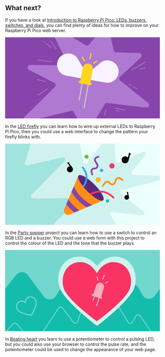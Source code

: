 ## What next?

If you have a look at [Introduction to Raspberry Pi Pico: LEDs, buzzers, switches, and dials](https://projects.raspberrypi.org/en/pathways/pico-intro), you can find plenty of ideas for how to improve on your Raspberry Pi Pico web server.

![banner image from firefly project](images/fire_fly.png)

In the [LED firefly](https://projects.raspberrypi.org/en/projects/led-firefly) you can learn how to wire up external LEDs to Raspberry Pi Pico, then you could use a web interface to change the pattern your firefly blinks with.

![banner image from party popper project](images/party-popper.png)

In the [Party popper](https://projects.raspberrypi.org/en/projects/party-popper) project you can learn how to use a switch to control an RGB LED and a buzzer. You could use a web form with this project to control the colour of the LED and the tone that the buzzer plays.

![banner image from beating heart project](images/beating-heart.png)

In [Beating heart](https://projects.raspberrypi.org/en/projects/beating-heart) you learn to use a potentiometer to control a pulsing LED, but you could also use your browser to control the pulse rate, and the potentiometer could be used to change the appearance of your web page.